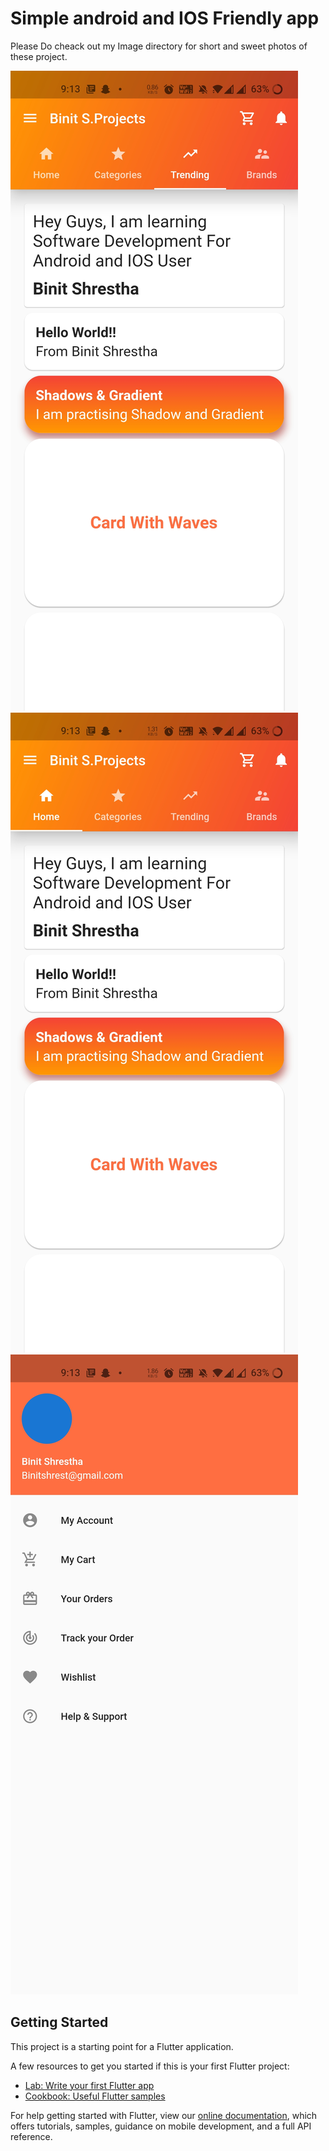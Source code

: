 # Simple android and IOS Friendly app
Please Do cheack out my Image directory for short and sweet photos of these project.

![](Image/firsttab.jpg)
![](Image/thirdtab.jpg)
![](Image/dashboard.jpg)

## Getting Started

This project is a starting point for a Flutter application.

A few resources to get you started if this is your first Flutter project:

- [Lab: Write your first Flutter app](https://flutter.dev/docs/get-started/codelab)
- [Cookbook: Useful Flutter samples](https://flutter.dev/docs/cookbook)

For help getting started with Flutter, view our
[online documentation](https://flutter.dev/docs), which offers tutorials,
samples, guidance on mobile development, and a full API reference.
